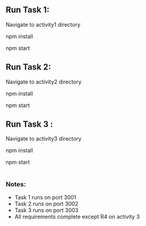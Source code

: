 ## Run Task 1:

Navigate to activity1 directory

npm install

npm start

## Run Task 2:

Navigate to activity2 directory

npm install

npm start

## Run Task 3 :

Navigate to activity3 directory

npm install

npm start

#

### Notes:

- Task 1 runs on port 3001
- Task 2 runs on port 3002
- Task 3 runs on port 3003
- All requirements complete except R4 on activity 3
